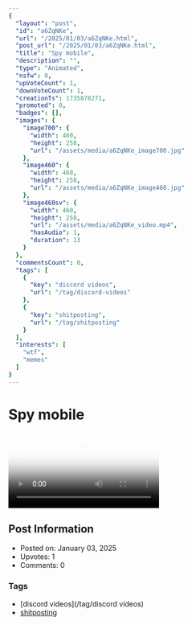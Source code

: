 ```yaml
---
{
  "layout": "post",
  "id": "a6ZqNKe",
  "url": "/2025/01/03/a6ZqNKe.html",
  "post_url": "/2025/01/03/a6ZqNKe.html",
  "title": "Spy mobile",
  "description": "",
  "type": "Animated",
  "nsfw": 0,
  "upVoteCount": 1,
  "downVoteCount": 1,
  "creationTs": 1735878271,
  "promoted": 0,
  "badges": [],
  "images": {
    "image700": {
      "width": 460,
      "height": 258,
      "url": "/assets/media/a6ZqNKe_image700.jpg"
    },
    "image460": {
      "width": 460,
      "height": 258,
      "url": "/assets/media/a6ZqNKe_image460.jpg"
    },
    "image460sv": {
      "width": 460,
      "height": 258,
      "url": "/assets/media/a6ZqNKe_video.mp4",
      "hasAudio": 1,
      "duration": 13
    }
  },
  "commentsCount": 0,
  "tags": [
    {
      "key": "discord videos",
      "url": "/tag/discord-videos"
    },
    {
      "key": "shitposting",
      "url": "/tag/shitposting"
    }
  ],
  "interests": [
    "wtf",
    "memes"
  ]
}
---
```


# Spy mobile

<video controls playsinline loop poster="/assets/media/a6ZqNKe_image460.jpg">
  <source src="/assets/media/a6ZqNKe_video.mp4" type="video/mp4">
  Your browser does not support the video tag.
</video>

## Post Information

- Posted on: January 03, 2025
- Upvotes: 1
- Comments: 0

### Tags

- [discord videos](/tag/discord videos)
- [shitposting](/tag/shitposting)
